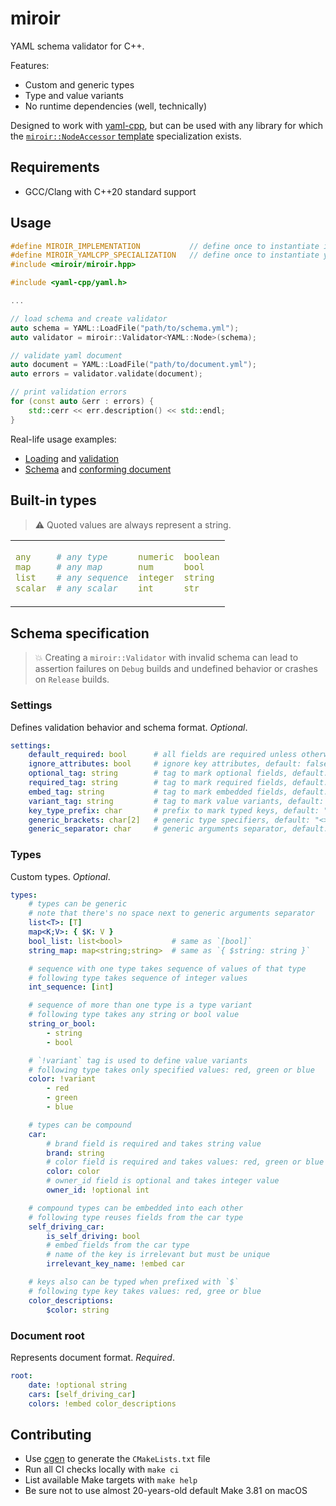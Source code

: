 # miroir

YAML schema validator for C++.

Features:

- Custom and generic types
- Type and value variants
- No runtime dependencies (well, technically)

Designed to work with [yaml-cpp](https://github.com/jbeder/yaml-cpp), but can be used with any library for which the [`miroir::NodeAccessor` template](https://gitlab.com/madyanov/miroir/-/blob/master/include/miroir/miroir.hpp#L15) specialization exists.

## Requirements

- GCC/Clang with C++20 standard support

## Usage

```cpp
#define MIROIR_IMPLEMENTATION           // define once to instantiate implementation
#define MIROIR_YAMLCPP_SPECIALIZATION   // define once to instantiate yaml-cpp bindings
#include <miroir/miroir.hpp>

#include <yaml-cpp/yaml.h>

...

// load schema and create validator
auto schema = YAML::LoadFile("path/to/schema.yml");
auto validator = miroir::Validator<YAML::Node>(schema);

// validate yaml document
auto document = YAML::LoadFile("path/to/document.yml");
auto errors = validator.validate(document);

// print validation errors
for (const auto &err : errors) {
    std::cerr << err.description() << std::endl;
}

```

Real-life usage examples:

- [Loading](https://gitlab.com/madyanov/cgen/-/blob/master/src/libcgen/config.cpp#L113) and [validation](https://gitlab.com/madyanov/cgen/-/blob/master/src/libcgen/config.cpp#L123)
- [Schema](https://gitlab.com/madyanov/cgen/-/blob/master/src/libcgen/cgen.schema.yml.in) and [conforming document](https://gitlab.com/madyanov/cgen/-/blob/master/.cgen.yml)

## Built-in types

> :warning: Quoted values are always represent a string.

<table>
<tr>
<td>

```yml
any     # any type
map     # any map
list    # any sequence
scalar  # any scalar
```

</td>
<td>

```yml
numeric
num
integer
int
```

</td>
<td>

```yml
boolean
bool
string
str
```

</td>
</tr>
</table>

## Schema specification

> :boom: Creating a `miroir::Validator` with invalid schema can lead to assertion failures on `Debug` builds and undefined behavior or crashes on `Release` builds.

### Settings

Defines validation behavior and schema format. *Optional*.

```yml
settings:
    default_required: bool      # all fields are required unless otherwise specified, default: true
    ignore_attributes: bool     # ignore key attributes, default: false
    optional_tag: string        # tag to mark optional fields, default: "optional"
    required_tag: string        # tag to mark required fields, default: "required"
    embed_tag: string           # tag to mark embedded fields, default: "embed"
    variant_tag: string         # tag to mark value variants, default: "variant"
    key_type_prefix: char       # prefix to mark typed keys, default: "$"
    generic_brackets: char[2]   # generic type specifiers, default: "<>"
    generic_separator: char     # generic arguments separator, default: ";"
```

### Types

Custom types. *Optional*.

```yml
types:
    # types can be generic
    # note that there's no space next to generic arguments separator
    list<T>: [T]
    map<K;V>: { $K: V }
    bool_list: list<bool>           # same as `[bool]`
    string_map: map<string;string>  # same as `{ $string: string }`

    # sequence with one type takes sequence of values of that type
    # following type takes sequence of integer values
    int_sequence: [int]

    # sequence of more than one type is a type variant
    # following type takes any string or bool value
    string_or_bool:
        - string
        - bool

    # `!variant` tag is used to define value variants
    # following type takes only specified values: red, green or blue
    color: !variant
        - red
        - green
        - blue

    # types can be compound
    car:
        # brand field is required and takes string value
        brand: string
        # color field is required and takes values: red, green or blue
        color: color
        # owner_id field is optional and takes integer value
        owner_id: !optional int

    # compound types can be embedded into each other
    # following type reuses fields from the car type
    self_driving_car:
        is_self_driving: bool
        # embed fields from the car type
        # name of the key is irrelevant but must be unique
        irrelevant_key_name: !embed car

    # keys also can be typed when prefixed with `$`
    # following type key takes values: red, gree or blue
    color_descriptions:
        $color: string
```

### Document root

Represents document format. *Required*.

```yml
root:
    date: !optional string
    cars: [self_driving_car]
    colors: !embed color_descriptions
```

## Contributing

- Use [cgen](https://gitlab.com/madyanov/cgen) to generate the `CMakeLists.txt` file
- Run all CI checks locally with `make ci`
- List available Make targets with `make help`
- Be sure not to use almost 20-years-old default Make 3.81 on macOS

